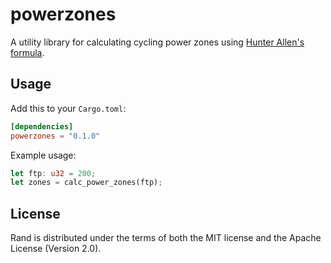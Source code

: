 # powerzones

A utility library for calculating cycling power zones using [Hunter Allen's formula](https://www.hunterallenpowerblog.com/2015/05/power-training-zones-101.html).


## Usage

Add this to your `Cargo.toml`:

```toml
[dependencies]
powerzones = "0.1.0"
```

Example usage:

```rust
let ftp: u32 = 200;
let zones = calc_power_zones(ftp);
```

## License

Rand is distributed under the terms of both the MIT license and the
Apache License (Version 2.0).